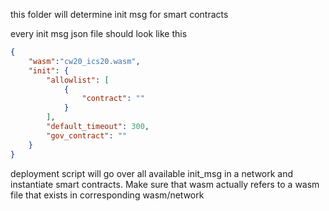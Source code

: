 this folder will determine init msg for smart contracts

every init msg json file should look like this

```json
{
    "wasm":"cw20_ics20.wasm",
    "init": {
        "allowlist": [
            {
                "contract": ""
            }
        ],
        "default_timeout": 300,
        "gov_contract": ""
    }
}
```

deployment script will go over all available init_msg in a network and instantiate smart contracts. Make sure that wasm actually refers to a wasm file that exists in corresponding wasm/network